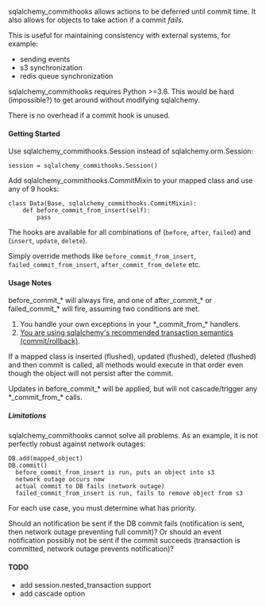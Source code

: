sqlalchemy_commithooks allows actions to be deferred until commit time.
It also allows for objects to take action if a commit *fails*.

This is useful for maintaining consistency with external systems, for example:

 * sending events
 * s3 synchronization
 * redis queue synchronization

sqlalchemy_commithooks requires Python >=3.6. This would be hard (impossible?)
to get around without modifying sqlalchemy.

There is no overhead if a commit hook is unused.

#### Getting Started

Use sqlalchemy_commithooks.Session instead of sqlalchemy.orm.Session:

    session = sqlalchemy_commithooks.Session()

Add sqlalchemy_commithooks.CommitMixin to your mapped class and use any of 9 hooks:

    class Data(Base, sqlalchemy_commithooks.CommitMixin):
        def before_commit_from_insert(self):
            pass

The hooks are available for all combinations of (`before`,
`after`, `failed`) and (`insert`, `update`, `delete`).

Simply override methods like `before_commit_from_insert`, `failed_commit_from_insert`,
`after_commit_from_delete` etc.


#### Usage Notes

before_commit_* will always fire, and one of after_commit_* or failed_commit_*
will fire, assuming two conditions are met.

1. You handle your own exceptions in your \*\_commit_from\_\* handlers.
2. [You are using sqlalchemy's recommended transaction semantics
(commit/rollback)](http://docs.sqlalchemy.org/en/latest/orm/session_basics.html#when-do-i-construct-a-session-when-do-i-commit-it-and-when-do-i-close-it).

If a mapped class is inserted (flushed), updated (flushed), deleted (flushed)
and then commit is called, all methods would execute in that order even though
the object will not persist after the commit.

Updates in before_commit_* will be applied, but will not cascade/trigger any 
\*\_commit\_from\_\* calls.

##### Limitations

sqlalchemy_commithooks cannot solve all problems. As an example, it is not
perfectly robust against network outages:

    DB.add(mapped_object)
    DB.commit()
      before_commit_from_insert is run, puts an object into s3
      network outage occurs now
      actual commit to DB fails (network outage)
      failed_commit_from_insert is run, fails to remove object from s3
      
For each use case, you must determine what has priority.

Should an notification be sent if the DB commit fails (notification is sent,
then network outage preventing full commit)? Or should an event notification
possibly not be sent if the commit succeeds (transaction is committed, network
outage prevents notification)?

#### TODO

* add session.nested_transaction support
* add cascade option
